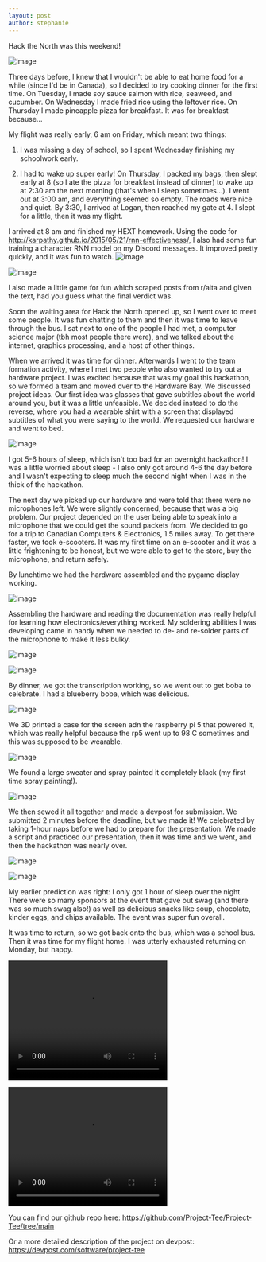 ```yaml
---
layout: post
author: stephanie
---
```

Hack the North was this weekend!

![image](../../../assets/images/projects/htn/subtitlesforhumans.jpg)

Three days before, I knew that I wouldn't be able to eat home food for a while (since I'd be in Canada), so I decided to try cooking dinner for the first time. On Tuesday, I made soy sauce salmon with rice, seaweed, and cucumber. On Wednesday I made fried rice using the leftover rice. On Thursday I made pineapple pizza for breakfast. It was for breakfast because...

My flight was really early, 6 am on Friday, which meant two things:
1) I was missing a day of school, so I spent Wednesday finishing my schoolwork early.

2) I had to wake up super early! On Thursday, I packed my bags, then slept early at 8 (so I ate the pizza for breakfast instead of dinner) to wake up at 2:30 am the next morning (that's when I sleep sometimes...). I went out at 3:00 am, and everything seemed so empty. The roads were nice and quiet. By 3:30, I arrived at Logan, then reached my gate at 4. I slept for a little, then it was my flight. 

I arrived at 8 am and finished my HEXT homework. Using the code for http://karpathy.github.io/2015/05/21/rnn-effectiveness/, I also had some fun training a character RNN model on my Discord messages. It improved pretty quickly, and it was fun to watch. 
![image](../../../assets/images/beginning.png)

![image](../../../assets/images/end.png)

I also made a little game for fun which scraped posts from r/aita and given the text, had you guess what the final verdict was.

Soon the waiting area for Hack the North opened up, so I went over to meet some people. It was fun chatting to them and then it was time to leave through the bus. I sat next to one of the people I had met, a computer science major (tbh most people there were), and we talked about the internet, graphics processing, and a host of other things.

When we arrived it was time for dinner. Afterwards I went to the team formation activity, where I met two people who also wanted to try out a hardware project. I was excited because that was my goal this hackathon, so we formed a team and moved over to the Hardware Bay. We discussed project ideas. Our first idea was glasses that gave subtitles about the world around you, but it was a little unfeasible. We decided instead to do the reverse, where you had a wearable shirt with a screen that displayed subtitles of what you were saying to the world. We requested our hardware and went to bed.

![image](../../../assets/images/projects/htn/layout.JPG) 

I got 5-6 hours of sleep, which isn't too bad for an overnight hackathon! I was a little worried about sleep - I also only got around 4-6 the day before and I wasn't expecting to sleep much the second night when I was in the thick of the hackathon. 

The next day we picked up our hardware and were told that there were no microphones left. We were slightly concerned, because that was a big problem. Our project depended on the user being able to speak into a microphone that we could get the sound packets from. We decided to go for a trip to Canadian Computers & Electronics, 1.5 miles away. To get there faster, we took e-scooters. It was my first time on an e-scooter and it was a little frightening to be honest, but we were able to get to the store, buy the microphone, and return safely. 

By lunchtime we had the hardware assembled and the pygame display working. 

![image](../../../assets/images/projects/htn/screentest.png) 

Assembling the hardware and reading the documentation was really helpful for learning how electronics/everything worked. My soldering abilities I was developing came in handy when we needed to de- and re-solder parts of the microphone to make it less bulky.

![image](../../../assets/images/projects/htn/mic.png) 

![image](../../../assets/images/projects/htn/solderingmic.png) 

By dinner, we got the transcription working, so we went out to get boba to celebrate. I had a blueberry boba, which was delicious.

![image](../../../assets/images/projects/htn/boba.png) 

We 3D printed a case for the screen adn the raspberry pi 5 that powered it, which was really helpful because the rp5 went up to 98 C sometimes and this was supposed to be wearable. 

![image](../../../assets/images/projects/htn/partswithcase.png) 

We found a large sweater and spray painted it completely black (my first time spray painting!). 

![image](../../../assets/images/projects/htn/outfit1.png) 

We then sewed it all together and made a devpost for submission. We submitted 2 minutes before the deadline, but we made it! We celebrated by taking 1-hour naps before we had to prepare for the presentation. We made a script and practiced our presentation, then it was time and we went, and then the hackathon was nearly over. 

![image](../../../assets/images/projects/htn/outfit2.png) 

![image](../../../assets/images/projects/htn/me.png) 

My earlier prediction was right: I only got 1 hour of sleep over the night. There were so many sponsors at the event that gave out swag (and there was so much swag also!) as well as delicious snacks like soup, chocolate, kinder eggs, and chips available. The event was super fun overall.

It was time to return, so we got back onto the bus, which was a school bus. Then it was time for my flight home. I was utterly exhausted returning on Monday, but happy.

<video src="../../../assets/images/projects/htn/transcription.mov" width="320" height="240" controls></video>

<video src="../../../assets/images/projects/htn/translation.mov" width="320" height="240" controls></video>

You can find our github repo here: https://github.com/Project-Tee/Project-Tee/tree/main

Or a more detailed description of the project on devpost: https://devpost.com/software/project-tee